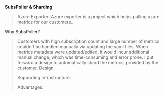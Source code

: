**SubsPoller & Sharding**

>Azure Exporter:
>Azure exporter is a project which helps pulling azure metrics for our customers..

Why SubsPoller?
> Customers with high subscription count and large number of metrics couldn't be handled manually via updating the yaml files.
> When metrics metadata were updated/edited, it would incur additional manual change, which was time-consuming and error prone.
> I put forward a design to automatically shard the metrics, provided by the customer.
> Design
>
> Supporting Infrastructure:
>
> Advantages:
> >
